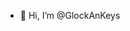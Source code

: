 - 👋 Hi, I’m @GlockAnKeys


<!---
GlockAnKeys/GlockAnKeys is a ✨ special ✨ repository because its `README.md` (this file) appears on your GitHub profile.
You can click the Preview link to take a look at your changes.
--->
